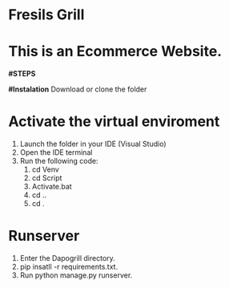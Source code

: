 # Fresils Grill
# This is an Ecommerce Website.

**#STEPS**

**#Instalation**
Download or clone the folder 

# Activate the virtual enviroment 
1. Launch the folder in your IDE (Visual Studio)
2.  Open the IDE terminal 
3.  Run the following code:
    1. cd Venv 
    2. cd Script 
    3. Activate.bat
    4. cd ..
    5. cd .
 
 # Runserver
 1. Enter the Dapogrill directory. 
 2. pip insatll -r requirements.txt.
 3. Run python manage.py runserver.
